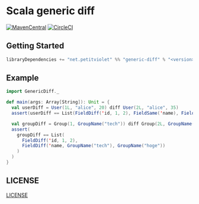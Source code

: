 # Scala generic diff

[![MavenCentral](https://maven-badges.herokuapp.com/maven-central/net.petitviolet/genericdiff_2.12/badge.svg)](https://maven-badges.herokuapp.com/maven-central/net.petitviolet/genericdiff_2.12)
 [![CircleCI](https://circleci.com/gh/petitviolet/scala-generic-diff.svg?style=svg)](https://circleci.com/gh/petitviolet/scala-generic-diff)

## Getting Started

```scala
libraryDependencies += "net.petitviolet" %% "generic-diff" % "<version>"
```

## Example

```scala
import GenericDiff._

def main(args: Array[String]): Unit = {
  val userDiff = User(1L, "alice", 20) diff User(2L, "alice", 35)
  assert(userDiff == List(FieldDiff('id, 1, 2), FieldSame('name), FieldDiff('age, 20, 35)))

  val groupDiff = Group(1, GroupName("tech")) diff Group(2L, GroupName("hoge"))
  assert(
    groupDiff == List(
      FieldDiff('id, 1, 2),
      FieldDiff('name, GroupName("tech"), GroupName("hoge"))
    )
  )
}
```

## LICENSE

[LICENSE](https://github.com/petitviolet/scala-generic-diff/blob/master/LICENSE)
